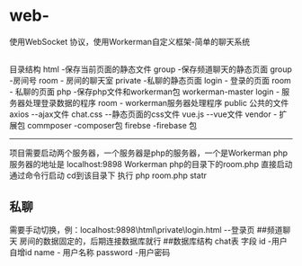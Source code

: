 # web-
使用WebSocket 协议，使用Workerman自定义框架-简单的聊天系统
##
目录结构
html -保存当前页面的静态文件
  group -保存频道聊天的静态页面
    group -房间号
    room - 房间的聊天室
  private -私聊的静态页面
    login - 登录的页面
    room - 私聊的页面
 php -保存php文件和workerman包
  workerman-master 
  login - 服务器处理登录数据的程序
  room - workerman服务器处理程序
 public 公共的文件
  axios --ajax文件
  chat.css --静态页面的css文件
  vue.js --vue文件
 vendor - 扩展包
  commposer -composer包
  firebse -firebase 包
 
---
项目需要启动两个服务器，一个服务器是php的服务器，一个是Workerman 
php 服务器的地址是  localhost:9898 
Workerman php的目录下的room.php 直接启动 通过命令行启动 cd到该目录下  执行 php room.php statr 
## 私聊
需要手动切换，例：localhost:9898\html\private\login.html --登录页
##频道聊天
房间的数据固定的，后期连接数据库就行
##数据库结构
  chat表
  字段
    id -用户自增id
    name - 用户名称
    password -用户密码
